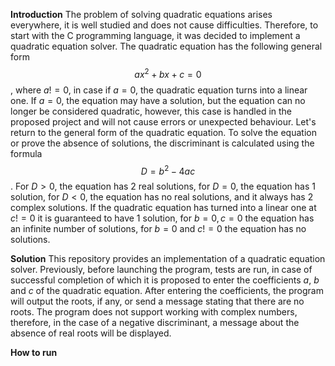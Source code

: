 **Introduction**
The problem of solving quadratic equations arises everywhere, it is well studied and does not cause difficulties. Therefore, to start with the C programming language, it was decided to implement a quadratic equation solver. The quadratic equation has the following general form $$ax^2 + bx + c = 0$$, where $a != 0$, in case if $a = 0$, the quadratic equation turns into a linear one. If $a = 0$, the equation may have a solution, but the equation can no longer be considered quadratic, however, this case is handled in the proposed project and will not cause errors or unexpected behaviour. Let's return to the general form of the quadratic equation. To solve the equation or prove the absence of solutions, the discriminant is calculated using the formula $$D = b^2 - 4ac$$. For $D > 0$, the equation has 2 real solutions, for $D = 0$, the equation has 1 solution, for $D < 0$, the equation has no real solutions, and it always has 2 complex solutions. If the quadratic equation has turned into a linear one at $c != 0$ it is guaranteed to have 1 solution, for $b = 0, c = 0$ the equation has an infinite number of solutions, for $b = 0$ and $c != 0$ the equation has no solutions.

**Solution**
This repository provides an implementation of a quadratic equation solver. Previously, before launching the program, tests are run, in case of successful completion of which it is proposed to enter the coefficients $a$, $b$ and $c$ of the quadratic equation. After entering the coefficients, the program will output the roots, if any, or send a message stating that there are no roots. The program does not support working with complex numbers, therefore, in the case of a negative discriminant, a message about the absence of real roots will be displayed. 

**How to run** 